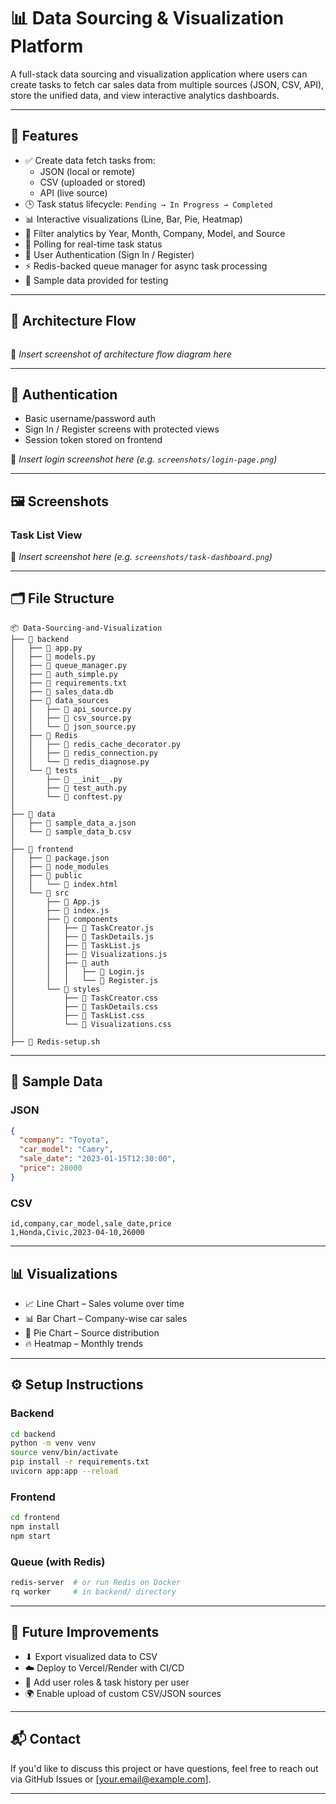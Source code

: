 
# 📊 Data Sourcing & Visualization Platform

A full-stack data sourcing and visualization application where users can create tasks to fetch car sales data from multiple sources (JSON, CSV, API), store the unified data, and view interactive analytics dashboards.

---

## 🌟 Features

- ✅ Create data fetch tasks from:
  - JSON (local or remote)
  - CSV (uploaded or stored)
  - API (live source)
- 🕒 Task status lifecycle: `Pending → In Progress → Completed`
- 📊 Interactive visualizations (Line, Bar, Pie, Heatmap)
- 🧠 Filter analytics by Year, Month, Company, Model, and Source
- 🔁 Polling for real-time task status
- 🔐 User Authentication (Sign In / Register)
- ⚡ Redis-backed queue manager for async task processing
- 🧪 Sample data provided for testing

---

## 🧱 Architecture Flow

```text

```

📸 _Insert screenshot of architecture flow diagram here_

---

## 🔑 Authentication

- Basic username/password auth
- Sign In / Register screens with protected views
- Session token stored on frontend

📸 _Insert login screenshot here (e.g. `screenshots/login-page.png`)_

---

## 🖼️ Screenshots

### Task List View
📸 _Insert screenshot here (e.g. `screenshots/task-dashboard.png`)_

---

## 🗂 File Structure

```
📦 Data-Sourcing-and-Visualization
├── 📁 backend
│   ├── 📄 app.py
│   ├── 📄 models.py
│   ├── 📄 queue_manager.py
│   ├── 📄 auth_simple.py
│   ├── 📄 requirements.txt
│   ├── 📄 sales_data.db
│   ├── 📁 data_sources
│   │   ├── 📄 api_source.py
│   │   ├── 📄 csv_source.py
│   │   └── 📄 json_source.py
│   ├── 📁 Redis
│   │   ├── 📄 redis_cache_decorator.py
│   │   ├── 📄 redis_connection.py
│   │   └── 📄 redis_diagnose.py
│   └── 📁 tests
│       ├── 📄 __init__.py
│       ├── 📄 test_auth.py
│       └── 📄 conftest.py
│
├── 📁 data
│   ├── 📄 sample_data_a.json
│   └── 📄 sample_data_b.csv
│
├── 📁 frontend
│   ├── 📄 package.json
│   ├── 📁 node_modules
│   ├── 📁 public
│   │   └── 📄 index.html
│   └── 📁 src
│       ├── 📄 App.js
│       ├── 📄 index.js
│       ├── 📁 components
│       │   ├── 📄 TaskCreator.js
│       │   ├── 📄 TaskDetails.js
│       │   ├── 📄 TaskList.js
│       │   ├── 📄 Visualizations.js
│       │   ├── 📁 auth
│       │   │   ├── 📄 Login.js
│       │   │   └── 📄 Register.js
│       └── 📁 styles
│           ├── 📄 TaskCreator.css
│           ├── 📄 TaskDetails.css
│           ├── 📄 TaskList.css
│           └── 📄 Visualizations.css
│
├── 📄 Redis-setup.sh
```

---

## 💾 Sample Data

### JSON

```json
{
  "company": "Toyota",
  "car_model": "Camry",
  "sale_date": "2023-01-15T12:30:00",
  "price": 28000
}
```

### CSV

```csv
id,company,car_model,sale_date,price
1,Honda,Civic,2023-04-10,26000
```

---

## 📊 Visualizations

- 📈 Line Chart – Sales volume over time
- 📊 Bar Chart – Company-wise car sales
- 🥧 Pie Chart – Source distribution
- 🔥 Heatmap – Monthly trends

---

## ⚙️ Setup Instructions

### Backend
```bash
cd backend
python -m venv venv
source venv/bin/activate
pip install -r requirements.txt
uvicorn app:app --reload
```

### Frontend
```bash
cd frontend
npm install
npm start
```

### Queue (with Redis)
```bash
redis-server  # or run Redis on Docker
rq worker     # in backend/ directory
```

---

## 🧠 Future Improvements

- ⬇ Export visualized data to CSV
- ☁️ Deploy to Vercel/Render with CI/CD
- 👥 Add user roles & task history per user
- 🌍 Enable upload of custom CSV/JSON sources

---

## 📬 Contact

If you'd like to discuss this project or have questions, feel free to reach out via GitHub Issues or [your.email@example.com].

---

